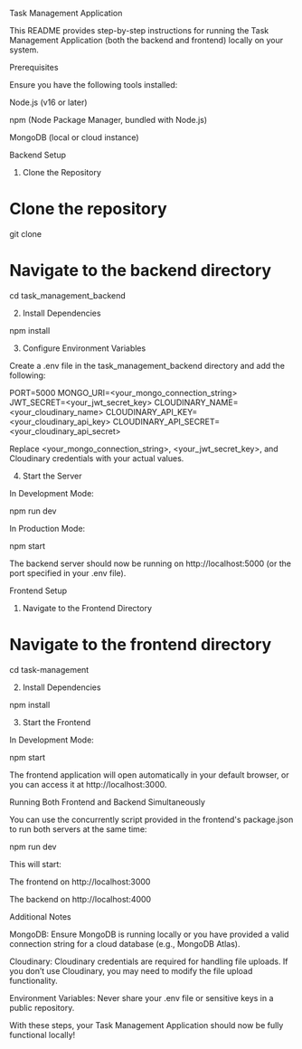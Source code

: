 Task Management Application

This README provides step-by-step instructions for running the Task Management Application (both the backend and frontend) locally on your system.

Prerequisites

Ensure you have the following tools installed:

Node.js (v16 or later)

npm (Node Package Manager, bundled with Node.js)

MongoDB (local or cloud instance)

Backend Setup

1. Clone the Repository

# Clone the repository
git clone <repository-url>

# Navigate to the backend directory
cd task_management_backend

2. Install Dependencies

npm install

3. Configure Environment Variables

Create a .env file in the task_management_backend directory and add the following:

PORT=5000
MONGO_URI=<your_mongo_connection_string>
JWT_SECRET=<your_jwt_secret_key>
CLOUDINARY_NAME=<your_cloudinary_name>
CLOUDINARY_API_KEY=<your_cloudinary_api_key>
CLOUDINARY_API_SECRET=<your_cloudinary_api_secret>

Replace <your_mongo_connection_string>, <your_jwt_secret_key>, and Cloudinary credentials with your actual values.

4. Start the Server

In Development Mode:

npm run dev

In Production Mode:

npm start

The backend server should now be running on http://localhost:5000 (or the port specified in your .env file).

Frontend Setup

1. Navigate to the Frontend Directory

# Navigate to the frontend directory
cd task-management

2. Install Dependencies

npm install

3. Start the Frontend

In Development Mode:

npm start

The frontend application will open automatically in your default browser, or you can access it at http://localhost:3000.

Running Both Frontend and Backend Simultaneously

You can use the concurrently script provided in the frontend's package.json to run both servers at the same time:

npm run dev

This will start:

The frontend on http://localhost:3000

The backend on http://localhost:4000

Additional Notes

MongoDB:
Ensure MongoDB is running locally or you have provided a valid connection string for a cloud database (e.g., MongoDB Atlas).

Cloudinary:
Cloudinary credentials are required for handling file uploads. If you don’t use Cloudinary, you may need to modify the file upload functionality.

Environment Variables:
Never share your .env file or sensitive keys in a public repository.

With these steps, your Task Management Application should now be fully functional locally!

